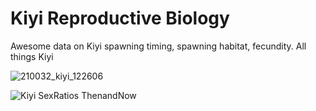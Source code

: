 
# Kiyi Reproductive Biology

Awesome data on Kiyi spawning timing, spawning habitat, fecundity. All things Kiyi

![210032_kiyi_122606](https://user-images.githubusercontent.com/58261765/117163592-6ade2400-ad89-11eb-8359-aecf6d9ffa51.jpg)

![Kiyi SexRatios ThenandNow](https://user-images.githubusercontent.com/58261765/117162251-3c137e00-ad88-11eb-94b0-7d3fc5663dc8.png)
